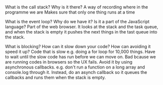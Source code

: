 What is the call stack? Why is it there?
A way of recording where in the programme we are
Makes sure that only one thing runs at a time

What is the event loop? Why do we have it? Is it a part of the JavaScript language?
Part of the web browser. 
It looks at the stack and the task queue, and when the stack is empty it pushes the next things in the tast queue into the stack. 

What is blocking? How can it slow down your code? How can avoiding it speed it up?
Code that is slow e.g. doing a for loop for 10,000 things. Have to wait until the slow code has run before we can move on. Bad bcause we are running codes in browsers so the UX fails. 
Avoid it by using asynchronous callbacks. e.g. don't run a function on a long array and console.log through it. Instead, do an asynch callback so it queues the callbacks and runs them when the stack is empty.


